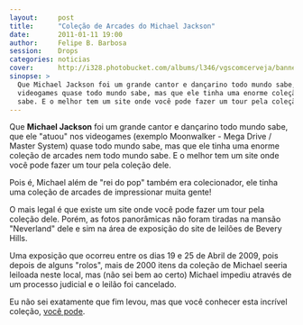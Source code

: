 ```yaml
---
layout:     post
title:      "Coleção de Arcades do Michael Jackson"
date:       2011-01-11 19:00
author:     Felipe B. Barbosa
session:    Drops
categories: noticias
cover:      http://i328.photobucket.com/albums/l346/vgscomcerveja/banner3_1_zpsplzx2idj.jpg
sinopse: >
  Que Michael Jackson foi um grande cantor e dançarino todo mundo sabe, que ele "atuou" nos
  videogames quase todo mundo sabe, mas que ele tinha uma enorme coleção de arcades nem todo mundo
  sabe. E o melhor tem um site onde você pode fazer um tour pela coleção dele.
---
```

Que **Michael Jackson** foi um grande cantor e dançarino todo mundo sabe, que ele "atuou" nos
videogames (exemplo Moonwalker - Mega Drive / Master System) quase todo mundo sabe, mas que ele
tinha uma enorme coleção de arcades nem todo mundo sabe. E o melhor tem um site onde você pode
fazer um tour pela coleção dele.

Pois é, Michael além de "rei do pop" também era colecionador, ele tinha uma coleção de arcades
de impressionar muita gente!

O mais legal é que existe um site onde você pode fazer um tour pela coleção dele. Porém, as fotos
panorâmicas não foram tiradas na mansão "Neverland" dele e sim na área de exposição do site de
leilões de Bevery Hills.

Uma exposição que ocorreu entre os dias 19 e 25 de Abril de 2009, pois depois de alguns "rolos",
mais de 2000 itens da coleção de Michael seeria leiloada neste local, mas (não sei bem ao certo)
Michael impediu através de um processo judicial e o leilão foi cancelado.

Eu não sei exatamente que fim levou, mas que você conhecer esta incrível coleção, [você pode](http://www.pinsane2.com/pinorama/events/MJ_09/kr/michael_jackson_arcade_entry.html).
